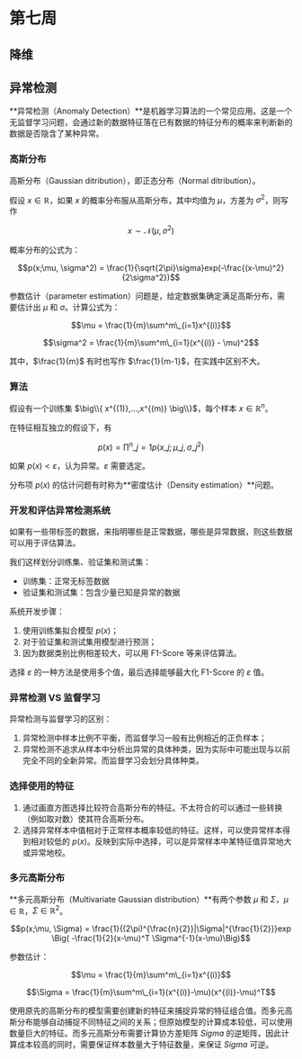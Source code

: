 # 第七周

## 降维



## 异常检测

**异常检测（Anomaly Detection）**是机器学习算法的一个常见应用。这是一个无监督学习问题，会通过新的数据特征落在已有数据的特征分布的概率来判断新的数据是否隐含了某种异常。

### 高斯分布

高斯分布（Gaussian ditribution），即正态分布（Normal ditribution）。

假设 $x \in \mathbb{R}$，如果 $x$ 的概率分布服从高斯分布，其中均值为 $\mu$，方差为 $\sigma^2$，则写作

$$x \sim \mathcal{N}(\mu, \sigma^2)$$

概率分布的公式为：

$$p(x;\mu, \sigma^2) = \frac{1}{\sqrt{2\pi}\sigma}exp(-\frac{(x-\mu)^2}{2\sigma^2})$$

参数估计（parameter estimation）问题是，给定数据集确定满足高斯分布，需要估计出 $\mu$ 和 $\sigma$。计算公式为：

$$\mu = \frac{1}{m}\sum^m\_{i=1}x^{(i)}$$

$$\sigma^2 = \frac{1}{m}\sum^m\_{i=1}(x^{(i)} - \mu)^2$$

其中，$\frac{1}{m}$ 有时也写作 $\frac{1}{m-1}$，在实践中区别不大。

### 算法

假设有一个训练集 $\big\\{ x^{(1)},...,x^{(m)} \big\\}$，每个样本 $x \in \mathbb{R}^n$。

在特征相互独立的假设下，有

$$p(x) = \prod^n\_{j=1}p(x\_j;\mu\_j,\sigma\_j^2)$$

如果 $p(x) < \varepsilon$，认为异常。$\varepsilon$ 需要选定。

分布项 $p(x)$ 的估计问题有时称为**密度估计（Density estimation）**问题。

### 开发和评估异常检测系统

如果有一些带标签的数据，来指明哪些是正常数据，哪些是异常数据，则这些数据可以用于评估算法。

我们这样划分训练集、验证集和测试集：

* 训练集：正常无标签数据
* 验证集和测试集：包含少量已知是异常的数据

系统开发步骤：

1. 使用训练集拟合模型 $p(x)$；
2. 对于验证集和测试集用模型进行预测；
3. 因为数据类别比例相差较大，可以用 F1-Score 等来评估算法。

选择 $\varepsilon$ 的一种方法是使用多个值，最后选择能够最大化 F1-Score 的 $\varepsilon$ 值。

### 异常检测 VS 监督学习

异常检测与监督学习的区别：

1. 异常检测中样本比例不平衡，而监督学习一般有比例相近的正负样本；
2. 异常检测不追求从样本中分析出异常的具体种类，因为实际中可能出现与以前完全不同的全新异常。而监督学习会划分具体种类。

### 选择使用的特征

1. 通过画直方图选择比较符合高斯分布的特征。不太符合的可以通过一些转换（例如取对数）使其符合高斯分布。
2. 选择异常样本中值相对于正常样本概率较低的特征。这样，可以使异常样本得到相对较低的 $p(x)$。反映到实际中选择，可以是异常样本中某特征值异常地大或异常地校。

### 多元高斯分布

**多元高斯分布（Multivariate Gaussian distribution）**有两个参数 $\mu$ 和 $\Sigma$，$\mu \in \mathbb{R}$，$\Sigma \in \mathbb{R}^2$。

$$p(x;\mu, \Sigma) = \frac{1}{(2\pi)^{\frac{n}{2}}|\Sigma|^{\frac{1}{2}}}exp \Big( -\frac{1}{2}(x-\mu)^T \Sigma^{-1}(x-\mu)\Big)$$

参数估计：

$$\mu = \frac{1}{m}\sum^m\_{i=1}x^{(i)}$$

$$\Sigma = \frac{1}{m}\sum^m\_{i=1}(x^{(i)}-\mu)(x^{(i)}-\mu)^T$$

使用原先的高斯分布的模型需要创建新的特征来捕捉异常的特征组合值。而多元高斯分布能够自动捕捉不同特征之间的关系；但原始模型的计算成本较低，可以使用数量巨大的特征。而多元高斯分布需要计算协方差矩阵 $Sigma$ 的逆矩阵，因此计算成本较高的同时，需要保证样本数量大于特征数量，来保证 $Sigma$ 可逆。

<script type="text/x-mathjax-config">
 MathJax.Hub.Config({
   tex2jax: {inlineMath: [ ['$', '$'] ],
         displayMath: [ ['$$', '$$']]}
 });
</script>

<script src="https://cdn.bootcss.com/mathjax/2.7.4/latest.js?config=default"></script>